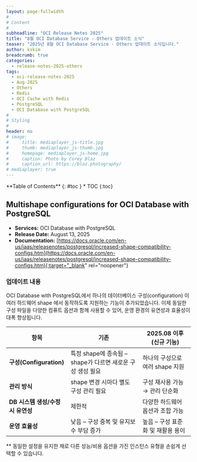 ```yaml
---
layout: page-fullwidth
#
# Content
#
subheadline: "OCI Release Notes 2025"
title: "8월 OCI Database Service - Others 업데이트 소식"
teaser: "2025년 8월 OCI Database Service - Others 업데이트 소식입니다."
author: kskim
breadcrumb: true
categories:
  - release-notes-2025-others
tags:
  - oci-release-notes-2025
  - Aug-2025
  - Others
  - Redis
  - OCI Cache with Redis
  - PostgreSQL
  - OCI Database with PostgreSQL
#
# Styling
#
header: no
# image:
#     title: mediaplayer_js-title.jpg
#     thumb: mediaplayer_js-thumb.jpg
#     homepage: mediaplayer_js-home.jpg
#     caption: Photo by Corey Blaz
#     caption_url: https://blaz.photography/
# mediaplayer: true
---
```


<div class="panel radius" markdown="1">
**Table of Contents**
{: #toc }
*  TOC
{:toc}
</div>


## Multishape configurations for OCI Database with PostgreSQL
* **Services:** OCI Database with PostgreSQL
* **Release Date:** August 13, 2025
* **Documentation:** [https://docs.oracle.com/en-us/iaas/releasenotes/postgresql/increased-shape-compatibility-configs.htm](https://docs.oracle.com/en-us/iaas/releasenotes/postgresql/increased-shape-compatibility-configs.htm){:target="_blank" rel="noopener"}

### 업데이트 내용

OCI Database with PostgreSQL에서 하나의 데이터베이스 구성(configuration) 이 여러 하드웨어 shape 에서 동작하도록 지원하는 기능이 추가되었습니다.
이제 동일한 구성 파일을 다양한 컴퓨트 옵션과 함께 사용할 수 있어, 운영 환경의 유연성과 효율성이 대폭 향상됩니다.

| **항목**         | **기존**       | **2025.08 이후 (신규 기능)** |
|----------------------|-------------|---------------------------------|
| **구성(Configuration)** | 특정 shape에 종속됨 – shape가 다르면 새로운 구성 생성 필요 | 하나의 구성으로 여러 shape 지원|
| **관리 방식** | shape 변경 시마다 별도 구성 관리 필요| 구성 재사용 가능 → 관리 단순화 |
| **DB 시스템 생성/수정 시 유연성** | 제한적 | 다양한 하드웨어 옵션과 조합 가능 |
| **운영 효율성** | 낮음 – 구성 중복 및 유지보수 부담 증가 | 높음 – 구성 표준화 및 재활용 용이 |

** 동일한 설정을 유지한 채로 다른 성능/비용 옵션을 가진 인스턴스 유형을 손쉽게 선택할 수 있습니다.

